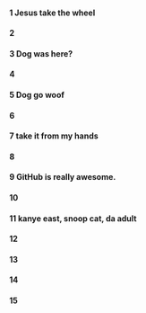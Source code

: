 #### 1 Jesus take the wheel
#### 2
#### 3 Dog was here?
#### 4
#### 5 Dog go woof
#### 6
#### 7 take it from my hands
#### 8
#### 9 GitHub is really awesome.
#### 10
#### 11 kanye east, snoop cat, da adult
#### 12
#### 13
#### 14
#### 15